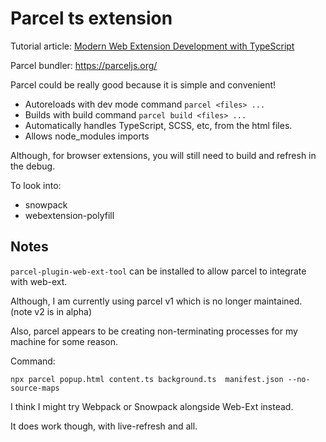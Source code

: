 # Parcel ts extension

Tutorial article: [Modern Web Extension Development with TypeScript](https://areknawo.com/modern-web-extension-development-with-typescript/)

Parcel bundler: https://parceljs.org/


Parcel could be really good because it is simple and convenient!
* Autoreloads with dev mode command `parcel <files> ...`
* Builds with build command `parcel build <files> ...`
* Automatically handles TypeScript, SCSS, etc, from the html files.
* Allows node_modules imports

Although, for browser extensions, you will still need to build and refresh in the debug.

To look into:
* snowpack
* webextension-polyfill

## Notes

`parcel-plugin-web-ext-tool` can be installed to allow parcel to integrate with web-ext.

Although, I am currently using parcel v1 which is no longer maintained. (note v2 is in alpha)

Also, parcel appears to be creating non-terminating processes for my machine for some reason.

Command:
```
npx parcel popup.html content.ts background.ts  manifest.json --no-source-maps
```

I think I might try Webpack or Snowpack alongside Web-Ext instead.

It does work though, with live-refresh and all.